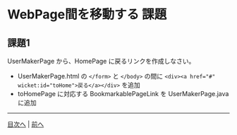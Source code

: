 # WebPage間を移動する 課題

## 課題1

UserMakerPage から、HomePage に戻るリンクを作成しなさい。

- UserMakerPage.html の `</form>` と `</body>` の間に `<div><a href="#" wicket:id="toHome">戻る</a></div>` を追加   
- toHomePage に対応する BookmarkablePageLink を UserMakerPage.java に追加

----

[目次へ](../../README.md) | [前へ](./01.md)